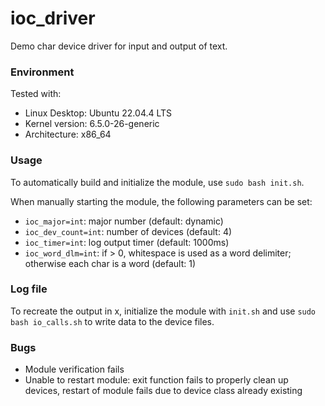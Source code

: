 # ioc_driver
Demo char device driver for input and output of text.

### Environment
Tested with:
- Linux Desktop: Ubuntu 22.04.4 LTS
- Kernel version: 6.5.0-26-generic
- Architecture: x86_64

### Usage
To automatically build and initialize the module, use `sudo bash init.sh`.

When manually starting the module, the following parameters can be set:
- `ioc_major=int`: major number (default: dynamic)
-  `ioc_dev_count=int`: number of devices (default: 4)
-  `ioc_timer=int`: log output timer (default: 1000ms)
-  `ioc_word_dlm=int`: if > 0, whitespace is used as a word delimiter; otherwise each char is a word (default: 1)

### Log file
To recreate the output in x, initialize the module with `init.sh` and use `sudo bash io_calls.sh` to write data to the device files.

### Bugs
- Module verification fails 
- Unable to restart module: exit function fails to properly clean up devices, restart of module fails due to device class already existing